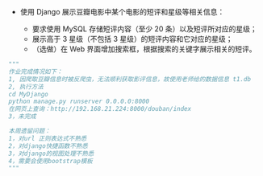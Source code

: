 - 使用 Django 展示豆瓣电影中某个电影的短评和星级等相关信息：

    - 要求使用 MySQL 存储短评内容（至少 20 条）以及短评所对应的星级；
    - 展示高于 3 星级（不包括 3 星级）的短评内容和它对应的星级；
    - （选做）在 Web 界面增加搜索框，根据搜索的关键字展示相关的短评。
    
```python
"""
作业完成情况如下：
1, 因爬取豆瓣信息时被反爬虫，无法顺利获取影评信息，故使用老师给的数据信息 t1.db
2, 执行方法
cd MyDjango
python manage.py runserver 0.0.0.0:8000
在网页上查询：http://192.168.21.224:8000/douban/index
3，未完成

本周遗留问题：
1，对url 正则表达式不熟悉
2，对django快捷函数不熟悉
3，对django的视图处理不熟悉
4，需要会使用bootstrap模板
"""
```